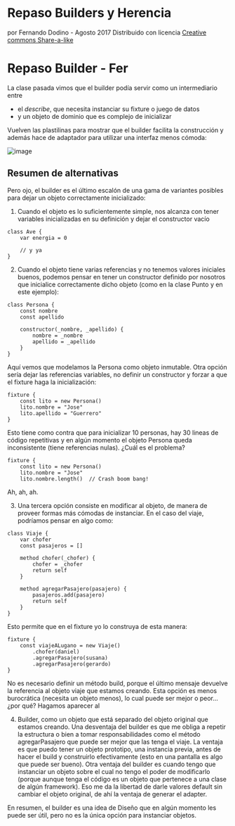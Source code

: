 # Repaso Builders y Herencia

por Fernando Dodino - Agosto 2017
Distribuido con licencia [Creative commons Share-a-like](https://creativecommons.org/licenses/by-sa/4.0/legalcode)

# Repaso Builder - Fer

La clase pasada vimos que el builder podía servir como un intermediario entre

- el *describe*, que necesita instanciar su fixture o juego de datos
- y un objeto de dominio que es complejo de inicializar

Vuelven las plastilinas para mostrar que el builder facilita la construcción y además hace de adaptador para utilizar una interfaz menos cómoda:

![image](http://cnx.org/resources/0b8560122a15756735c562d49fadeec9bdd04cdb/graphics1.png)

## Resumen de alternativas 

Pero ojo, el builder es el último escalón de una gama de variantes posibles para dejar un objeto correctamente inicializado:

1. Cuando el objeto es lo suficientemente simple, nos alcanza con tener variables inicializadas en su definición y dejar el constructor vacío

```xtend
class Ave {
	var energia = 0

	// y ya
}
```

2. Cuando el objeto tiene varias referencias y no tenemos valores iniciales buenos, podemos pensar en tener un constructor definido por nosotros que inicialice correctamente dicho objeto (como en la clase Punto y en este ejemplo):

```xtend
class Persona {
	const nombre
	const apellido

	constructor(_nombre, _apellido) {
		nombre = _nombre
		apellido = _apellido
	}
}
```

Aquí vemos que modelamos la Persona como objeto inmutable. 
Otra opción sería dejar las referencias variables, no definir un constructor y forzar a que el fixture haga la inicialización:

```xtend
fixture {
	const lito = new Persona()
	lito.nombre = "Jose"
	lito.apellido = "Guerrero"
}
```

Esto tiene como contra que para inicializar 10 personas, hay 30 lineas de código repetitivas y en algún momento el objeto Persona queda inconsistente (tiene referencias nulas). ¿Cuál es el problema?

```xtend
fixture {
	const lito = new Persona()
	lito.nombre = "Jose"
    lito.nombre.length()  // Crash boom bang!
```

Ah, ah, ah.

3. Una tercera opción consiste en modificar al objeto, de manera de proveer formas más cómodas de instanciar. En el caso del viaje, podríamos pensar en algo como:

```xtend
class Viaje {
	var chofer
	const pasajeros = []

	method chofer(_chofer) {
		chofer = _chofer
		return self
	}

	method agregarPasajero(pasajero) {
		pasajeros.add(pasajero)
		return self
	}
}
```

Esto permite que en el fixture yo lo construya de esta manera:

```xtend
fixture {
	const viajeALugano = new Viaje()
		.chofer(daniel)
		.agregarPasajero(susana)
		.agregarPasajero(gerardo)
}
```

No es necesario definir un método build, porque el último mensaje devuelve la referencia al objeto viaje que estamos creando. Esta opción es menos burocrática (necesita un objeto menos), lo cual puede ser mejor o peor... ¿por qué? Hagamos aparecer al

4. Builder, como un objeto que está separado del objeto original que estamos creando. Una desventaja del builder es que me obliga a repetir la estructura o bien a tomar responsabilidades como el método agregarPasajero que puede ser mejor que las tenga el viaje. La ventaja es que puedo tener un objeto prototipo, una instancia previa, antes de hacer el build y construirlo efectivamente (esto en una pantalla es algo que puede ser bueno). Otra ventaja del builder es cuando tengo que instanciar un objeto sobre el cual no tengo el poder de modificarlo (porque aunque tenga el código es un objeto que pertenece a una clase de algún framework). Eso me da la libertad de darle valores default sin cambiar el objeto original, de ahí la ventaja de generar el adapter.

En resumen, el builder es una idea de Diseño que en algún momento les puede ser útil, pero no es la única opción para instanciar objetos.